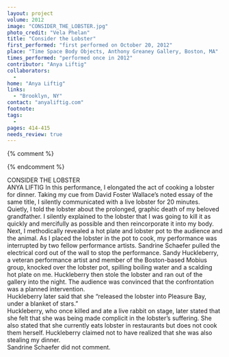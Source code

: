 ```yaml
---
layout: project
volume: 2012
image: "CONSIDER_THE_LOBSTER.jpg"
photo_credit: "Vela Phelan"
title: "Consider the Lobster"
first_performed: "first performed on October 20, 2012"
place: "Time Space Body Objects, Anthony Greaney Gallery, Boston, MA"
times_performed: "performed once in 2012"
contributor: "Anya Liftig"
collaborators: 
  - 
home: "Anya Liftig"
links: 
  - "Brooklyn, NY"
contact: "anyaliftig.com"
footnote: 
tags: 
  - 
pages: 414-415
needs_review: true
---
```


{% comment %} 

{% endcomment %}

 CONSIDER THE LOBSTER  
 ANYA LIFTIG 
 In this performance, I elongated the act of cooking a lobster for dinner. Taking my cue from David Foster Wallace’s noted essay of the same title, I silently communicated with a live lobster for 20 minutes. Quietly, I told the lobster about the prolonged, graphic death of my beloved grandfather. I silently explained to the lobster that I was going to kill it as quickly and mercifully as possible and then reincorporate it into my body. Next, I methodically revealed a hot plate and lobster pot to the audience and the animal. As I placed the lobster in the pot to cook, my performance was interrupted by two fellow performance artists. Sandrine Schaefer pulled the electrical cord out of the wall to stop the performance. Sandy Huckleberry, a veteran performance artist and member of the Boston-based Mobius group, knocked over the lobster pot, spilling boiling water and a scalding hot plate on me. Huckleberry then stole the lobster and ran out of the gallery into the night. The audience was convinced that the confrontation was a planned intervention.  
 Huckleberry later said that she “released the lobster into Pleasure Bay, under a blanket of stars.”  
 Huckleberry, who once killed and ate a live rabbit on stage, later stated that she felt that she was being made complicit in the lobster’s suffering. She also stated that she currently eats lobster in restaurants but does not cook them herself. Huckleberry claimed not to have realized that she was also stealing my dinner.  
 Sandrine Schaefer did not comment. 
